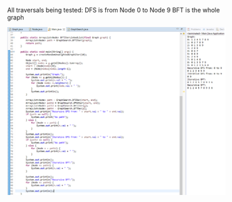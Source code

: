 All traversals being tested:
DFS is from Node 0 to Node 9
BFT is the whole graph

![All Functions Tested](AllFunctionsTest.png)
